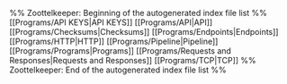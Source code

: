 %% Zoottelkeeper: Beginning of the autogenerated index file list  %%
 [[Programs/API KEYS|API KEYS]]
 [[Programs/API|API]]
 [[Programs/Checksums|Checksums]]
 [[Programs/Endpoints|Endpoints]]
 [[Programs/HTTP|HTTP]]
 [[Programs/Pipeline|Pipeline]]
 [[Programs/Programs|Programs]]
 [[Programs/Requests and Responses|Requests and Responses]]
 [[Programs/TCP|TCP]]
%% Zoottelkeeper: End of the autogenerated index file list  %%
